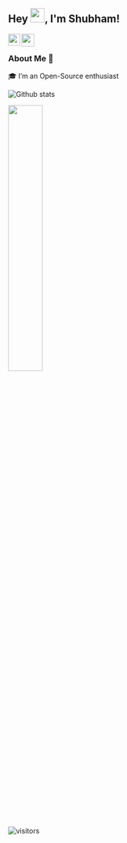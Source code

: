 ## Hey <img src="https://github.com/TheDudeThatCode/TheDudeThatCode/blob/master/Assets/Hi.gif" width="29px">, I'm Shubham!



<a href="https://www.linkedin.com/in/Shubham Yadav">
  <img align="left" width="24px" src="https://cdn.jsdelivr.net/npm/simple-icons@v3/icons/linkedin.svg"  />
</a>
<a href="https://twitter.com/Shubham22121">
  <img align="left" width="26px" src="https://cdn.jsdelivr.net/npm/simple-icons@v3/icons/twitter.svg" />
</a>
<br />

### About Me 🚀
🎓 I’m an Open-Source enthusiast


![Github stats](https://github-readme-stats.vercel.app/api?username=shubh22121)

<img width="37.2%" src="https://github-readme-stats.vercel.app/api/top-langs/?username=shubh22121&count_private=true&theme=tokyonight&line_height=52">


![visitors](https://visitor-badge.laobi.icu/badge?page_id=shubh22121.shubh22121)
